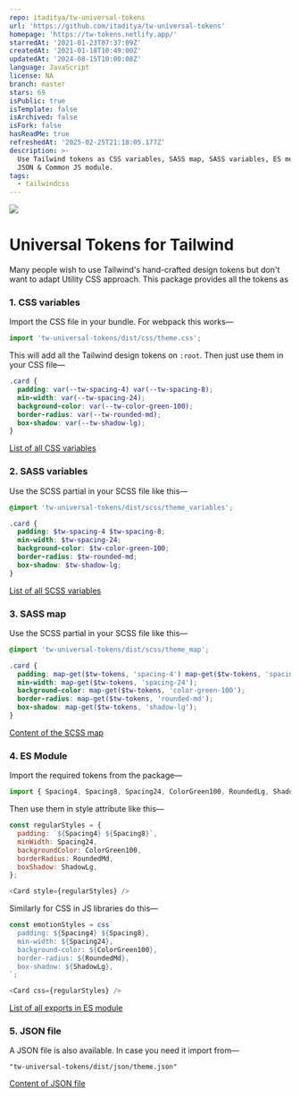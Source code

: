 ```yaml
---
repo: itaditya/tw-universal-tokens
url: 'https://github.com/itaditya/tw-universal-tokens'
homepage: 'https://tw-tokens.netlify.app/'
starredAt: '2021-01-23T07:37:09Z'
createdAt: '2021-01-18T10:49:00Z'
updatedAt: '2024-08-15T10:00:08Z'
language: JavaScript
license: NA
branch: master
stars: 69
isPublic: true
isTemplate: false
isArchived: false
isFork: false
hasReadMe: true
refreshedAt: '2025-02-25T21:18:05.177Z'
description: >-
  Use Tailwind tokens as CSS variables, SASS map, SASS variables, ES module,
  JSON & Common JS module.
tags:
  - tailwindcss
---
```


![](https://tw-tokens.netlify.app/preview-tw-tokens.jpg)

# Universal Tokens for Tailwind

Many people wish to use Tailwind's hand-crafted design tokens but don't want to adapt Utility CSS approach. This package provides all the tokens as

### 1. CSS variables

Import the CSS file in your bundle. For webpack this works—

```js
import 'tw-universal-tokens/dist/css/theme.css';
```

This will add all the Tailwind design tokens on `:root`. Then just use them in your CSS file—

```css
.card {
  padding: var(--tw-spacing-4) var(--tw-spacing-8);
  min-width: var(--tw-spacing-24);
  background-color: var(--tw-color-green-100);
  border-radius: var(--tw-rounded-md);
  box-shadow: var(--tw-shadow-lg);
}
```

[List of all CSS variables](https://github.com/itaditya/tw-universal-tokens/blob/master/packages/core/dist/css/theme.css)

### 2. SASS variables

Use the SCSS partial in your SCSS file like this—

```scss
@import 'tw-universal-tokens/dist/scss/theme_variables';

.card {
  padding: $tw-spacing-4 $tw-spacing-8;
  min-width: $tw-spacing-24;
  background-color: $tw-color-green-100;
  border-radius: $tw-rounded-md;
  box-shadow: $tw-shadow-lg;
}
```

[List of all SCSS variables](https://github.com/itaditya/tw-universal-tokens/blob/master/packages/core/dist/scss/_theme_variables.scss)

### 3. SASS map

Use the SCSS partial in your SCSS file like this—

```scss
@import 'tw-universal-tokens/dist/scss/theme_map';

.card {
  padding: map-get($tw-tokens, 'spacing-4') map-get($tw-tokens, 'spacing-8');
  min-width: map-get($tw-tokens, 'spacing-24');
  background-color: map-get($tw-tokens, 'color-green-100');
  border-radius: map-get($tw-tokens, 'rounded-md');
  box-shadow: map-get($tw-tokens, 'shadow-lg');
}
```

[Content of the SCSS map](https://github.com/itaditya/tw-universal-tokens/blob/master/packages/core/dist/scss/_theme_map.scss)

### 4. ES Module

Import the required tokens from the package—

```js
import { Spacing4, Spacing8, Spacing24, ColorGreen100, RoundedLg, ShadowLg } from 'tw-universal-tokens';
```

Then use them in style attribute like this—

```js
const regularStyles = {
  padding: `${Spacing4} ${Spacing8}`,
  minWidth: Spacing24,
  backgroundColor: ColorGreen100,
  borderRadius: RoundedMd,
  boxShadow: ShadowLg,
};

<Card style={regularStyles} />
```

Similarly for CSS in JS libraries do this—

```js
const emotionStyles = css`
  padding: ${Spacing4} ${Spacing8},
  min-width: ${Spacing24},
  background-color: ${ColorGreen100},
  border-radius: ${RoundedMd},
  box-shadow: ${ShadowLg},
`;

<Card css={regularStyles} />
```

[List of all exports in ES module](https://github.com/itaditya/tw-universal-tokens/blob/master/packages/core/dist/esm/theme.js)

### 5. JSON file

A JSON file is also available. In case you need it import from—

```
"tw-universal-tokens/dist/json/theme.json"
```

[Content of JSON file](https://github.com/itaditya/tw-universal-tokens/blob/master/packages/core/dist/json/theme.json)
